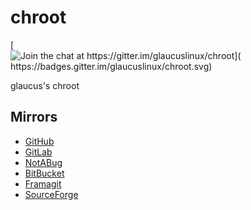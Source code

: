 # chroot
[![Join the chat at https://gitter.im/glaucuslinux/chroot](
https://badges.gitter.im/glaucuslinux/chroot.svg)](
https://gitter.im/glaucuslinux/chroot?utm_source=badge&utm_medium=badge&utm_campaign=pr-badge&utm_content=badge)

glaucus's chroot

## Mirrors
* [GitHub](https://github.com/glaucuslinux/chroot)
* [GitLab](https://gitlab.com/glaucuslinux/chroot)
* [NotABug](https://notabug.org/glaucuslinux/chroot)
* [BitBucket](https://bitbucket.org/glaucuslinux/chroot)
* [Framagit](https://framagit.org/glaucuslinux/chroot)
* [SourceForge](https://git.code.sf.net/p/glaucuslinux/chroot)
